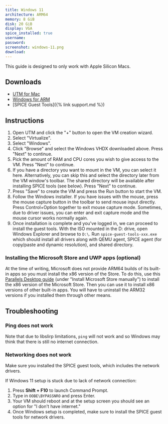 ```yaml
---
title: Windows 11
architecture: ARM64
memory: 8 GiB
disk: 20 GiB
display: VGA
spice_installed: true
username:
password:
screenshot: windows-11.png
download: 
---
```


This guide is designed to only work with Apple Silicon Macs.

## Downloads

* [UTM for Mac](https://github.com/utmapp/UTM/releases)
* [Windows for ARM](https://www.microsoft.com/en-us/software-download/windowsinsiderpreviewARM64)
* [SPICE Guest Tools]({% link support.md %})

## Instructions

1. Open UTM and click the "+" button to open the VM creation wizard.
2. Select "Virtualize".
3. Select "Windows".
4. Click "Browse" and select the Windows VHDX downloaded above. Press "Next" to continue.
5. Pick the amount of RAM and CPU cores you wish to give access to the VM. Press "Next" to continue.
6. If you have a directory you want to mount in the VM, you can select it here. Alternatively, you can skip this and select the directory later from the VM window's toolbar. The shared directory will be available after installing SPICE tools (see below). Press "Next" to continue.
7. Press "Save" to create the VM and press the Run button to start the VM.
8. Follow the Windows installer. If you have issues with the mouse, press the mouse capture button in the toolbar to send mouse input directly. Press Control+Option together to exit mouse capture mode. Sometimes, due to driver issues, you can enter and exit capture mode and the mouse cursor works normally again.
9. Once installation is complete and you've logged in, we can proceed to install the guest tools. With the ISO mounted in the D: drive, open Windows Explorer and browse to `D:\`. Run `spice-guest-tools-xxx.exe` which should install all drivers along with QEMU agent, SPICE agent (for copy/paste and dynamic resolution), and shared directory.

### Installing the Microsoft Store and UWP apps (optional)

At the time of writing, Microsoft does not provide ARM64 builds of its built-in apps so you must install the x86 version of the Store. To do this, use this [Parallels Desktop guide](https://kb.parallels.com/en/128520#section2) (under "Install Microsoft Store manually") to install the x86 version of the Microsoft Store. Then you can use it to install x86 versions of other built-in apps. You will have to uninstall the ARM32 versions if you installed them through other means.

## Troubleshooting

### Ping does not work

Note that due to libslirp limitations, `ping` will not work and so Windows may think that there is still no internet connection.

### Networking does not work

Make sure you installed the SPICE guest tools, which includes the network drivers.

If Windows 11 setup is stuck due to lack of network connection:

1. Press **Shift + F10** to launch Command Prompt.
2. Type in `OOBE\BYPASSNRO` and press Enter.
3. Your VM should reboot and at the setup screen you should see an option for "I don't have internet."
4. Once Windows setup is completed, make sure to install the SPICE guest tools for network drivers.
